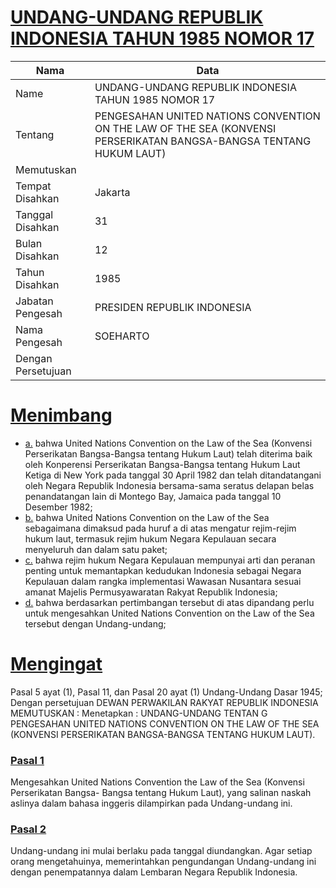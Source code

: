 # [UNDANG-UNDANG REPUBLIK INDONESIA TAHUN 1985 NOMOR 17](http://example.org/legal/peraturan/uu/1985/17)

| Nama | Data |
| ------ | ----- |
|Name|UNDANG-UNDANG REPUBLIK INDONESIA TAHUN 1985 NOMOR 17|
|Tentang| PENGESAHAN UNITED NATIONS CONVENTION ON THE LAW OF THE SEA (KONVENSI PERSERIKATAN BANGSA-BANGSA TENTANG HUKUM LAUT)|
|Memutuskan||
|Tempat Disahkan|Jakarta|
|Tanggal Disahkan|31|
|Bulan Disahkan|12|
|Tahun Disahkan|1985|
|Jabatan Pengesah|PRESIDEN REPUBLIK INDONESIA|
|Nama Pengesah|SOEHARTO|
|Dengan Persetujuan||
# [Menimbang](http://example.org/legal/peraturan/uu/1985/17/menimbang)

* [a.](http://example.org/legal/peraturan/uu/1985/17/menimbang/huruf/a) bahwa United Nations Convention on the Law of the Sea (Konvensi Perserikatan Bangsa-Bangsa tentang Hukum Laut) telah diterima baik oleh Konperensi Perserikatan Bangsa-Bangsa tentang Hukum Laut Ketiga di New York pada tanggal 30 April 1982 dan telah ditandatangani oleh Negara Republik Indonesia bersama-sama seratus delapan belas penandatangan lain di Montego Bay, Jamaica pada tanggal 10 Desember 1982;
* [b.](http://example.org/legal/peraturan/uu/1985/17/menimbang/huruf/b) bahwa United Nations Convention on the Law of the Sea sebagaimana dimaksud pada huruf a di atas mengatur rejim-rejim hukum laut, termasuk rejim hukum Negara Kepulauan secara menyeluruh dan dalam satu paket;
* [c.](http://example.org/legal/peraturan/uu/1985/17/menimbang/huruf/c) bahwa rejim hukum Negara Kepulauan mempunyai arti dan peranan penting untuk memantapkan kedudukan Indonesia sebagai Negara Kepulauan dalam rangka implementasi Wawasan Nusantara sesuai amanat Majelis Permusyawaratan Rakyat Republik Indonesia;
* [d.](http://example.org/legal/peraturan/uu/1985/17/menimbang/huruf/d) bahwa berdasarkan pertimbangan tersebut di atas dipandang perlu untuk mengesahkan United Nations Convention on the Law of the Sea tersebut dengan Undang-undang;
# [Mengingat](http://example.org/legal/peraturan/uu/1985/17/mengingat)
Pasal 5 ayat (1), Pasal 11, dan Pasal 20 ayat (1) Undang-Undang Dasar 1945; Dengan persetujuan DEWAN PERWAKILAN RAKYAT REPUBLIK INDONESIA MEMUTUSKAN : Menetapkan : UNDANG-UNDANG TENTAN G PENGESAHAN UNITED NATIONS CONVENTION ON THE LAW OF THE SEA (KONVENSI PERSERIKATAN BANGSA-BANGSA TENTANG HUKUM LAUT).

### [Pasal 1](http://example.org/legal/peraturan/uu/1985/17/pasal/0001)
Mengesahkan United Nations Convention the Law of the Sea (Konvensi Perserikatan Bangsa- Bangsa tentang Hukum Laut), yang salinan naskah aslinya dalam bahasa inggeris dilampirkan pada Undang-undang ini.


### [Pasal 2](http://example.org/legal/peraturan/uu/1985/17/pasal/0002)
Undang-undang ini mulai berlaku pada tanggal diundangkan. Agar setiap orang mengetahuinya, memerintahkan pengundangan Undang-undang ini dengan penempatannya dalam Lembaran Negara Republik Indonesia.
